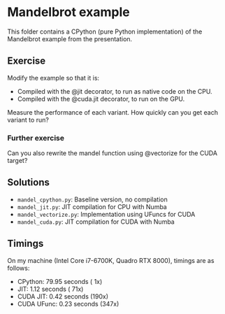 # Mandelbrot example

This folder contains a CPython (pure Python implementation) of the Mandelbrot
example from the presentation.


## Exercise

Modify the example so that it is:

- Compiled with the @jit decorator, to run as native code on the CPU.
- Compiled with the @cuda.jit decorator, to run on the GPU.

Measure the performance of each variant. How quickly can you get each variant to
run?


### Further exercise

Can you also rewrite the mandel function using @vectorize for the CUDA target?


## Solutions

- `mandel_cpython.py`:   Baseline version, no compilation
- `mandel_jit.py`:       JIT compilation for CPU with Numba
- `mandel_vectorize.py`: Implementation using UFuncs for CUDA
- `mandel_cuda.py`:      JIT compilation for CUDA with Numba


## Timings

On my machine (Intel Core i7-6700K, Quadro RTX 8000), timings are as follows:

- CPython:    79.95 seconds (  1x)
- JIT:         1.12 seconds ( 71x)
- CUDA JIT:    0.42 seconds (190x)
- CUDA UFunc:  0.23 seconds (347x)
